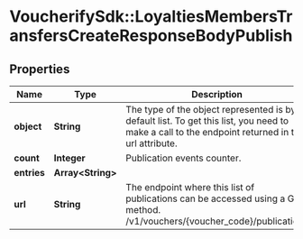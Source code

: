 # VoucherifySdk::LoyaltiesMembersTransfersCreateResponseBodyPublish

## Properties

| Name | Type | Description | Notes |
| ---- | ---- | ----------- | ----- |
| **object** | **String** | The type of the object represented is by default list. To get this list, you need to make a call to the endpoint returned in the url attribute. | [default to &#39;list&#39;] |
| **count** | **Integer** | Publication events counter. | [optional] |
| **entries** | **Array&lt;String&gt;** |  | [optional] |
| **url** | **String** | The endpoint where this list of publications can be accessed using a GET method. /v1/vouchers/{voucher_code}/publications | [optional] |

